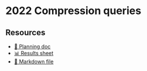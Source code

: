 # 2022 Compression queries

<!--
  This directory contains all of the 2022 Compression chapter queries.

  Each query should have a corresponding `metric_name.sql` file.
  Note that readers are linked to this directory, so try to make the SQL file names descriptive for easy browsing.

  Analysts: if helpful, you can use this README to give additional info about the queries.
-->

## Resources

- [📄 Planning doc][~google-doc]
- [📊 Results sheet][~google-sheets]
- [📝 Markdown file][~chapter-markdown]

[~google-doc]: https://docs.google.com/document/d/1TTSdYTFvU9sO3WMaE4Zyv0f0e1rMd53eIMz3-7ZavrU/edit?usp=sharing
[~google-sheets]: https://docs.google.com/spreadsheets/d/1PKedBijfkrV1Y6gbzi71Ozw5ylBnq2EZLlAt2lfAEUk/edit?usp=sharing
[~chapter-markdown]: https://github.com/HTTPArchive/almanac.httparchive.org/tree/main/src/content/en/2022/compression.md